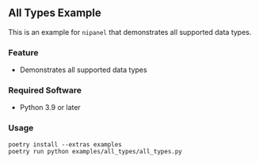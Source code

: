 ## All Types Example

This is an example for `nipanel` that demonstrates all supported data types.

### Feature

- Demonstrates all supported data types

### Required Software

- Python 3.9 or later

### Usage

```pwsh
poetry install --extras examples
poetry run python examples/all_types/all_types.py
```
